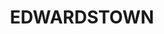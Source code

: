 ---
lastmod: '2025-04-06T06:05:20+00:00'
latitude: -35.053523
layout: suburb
longitude: 148.102866
postcode: '2722'
state: NSW
title: EDWARDSTOWN
url: /nsw/edwardstown/
---